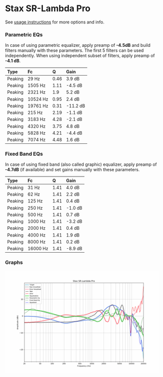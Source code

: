 # Stax SR-Lambda Pro
See [usage instructions](https://github.com/jaakkopasanen/AutoEq#usage) for more options and info.

### Parametric EQs
In case of using parametric equalizer, apply preamp of **-4.5dB** and build filters manually
with these parameters. The first 5 filters can be used independently.
When using independent subset of filters, apply preamp of **-4.1 dB**.

| Type    | Fc       |    Q | Gain     |
|:--------|:---------|:-----|:---------|
| Peaking | 29 Hz    | 0.46 | 3.9 dB   |
| Peaking | 1505 Hz  | 1.11 | -4.5 dB  |
| Peaking | 2321 Hz  | 1.9  | 5.2 dB   |
| Peaking | 10524 Hz | 0.95 | 2.4 dB   |
| Peaking | 19761 Hz | 0.31 | -11.2 dB |
| Peaking | 215 Hz   | 2.19 | -1.1 dB  |
| Peaking | 3183 Hz  | 4.28 | -2.1 dB  |
| Peaking | 4320 Hz  | 3.75 | 4.8 dB   |
| Peaking | 5828 Hz  | 4.21 | -4.4 dB  |
| Peaking | 7074 Hz  | 4.48 | 1.6 dB   |

### Fixed Band EQs
In case of using fixed band (also called graphic) equalizer, apply preamp of **-4.7dB**
(if available) and set gains manually with these parameters.

| Type    | Fc       |    Q | Gain    |
|:--------|:---------|:-----|:--------|
| Peaking | 31 Hz    | 1.41 | 4.0 dB  |
| Peaking | 62 Hz    | 1.41 | 2.2 dB  |
| Peaking | 125 Hz   | 1.41 | 0.4 dB  |
| Peaking | 250 Hz   | 1.41 | -1.0 dB |
| Peaking | 500 Hz   | 1.41 | 0.7 dB  |
| Peaking | 1000 Hz  | 1.41 | -3.2 dB |
| Peaking | 2000 Hz  | 1.41 | 0.4 dB  |
| Peaking | 4000 Hz  | 1.41 | 1.9 dB  |
| Peaking | 8000 Hz  | 1.41 | 0.2 dB  |
| Peaking | 16000 Hz | 1.41 | -8.9 dB |

### Graphs
![](./Stax%20SR-Lambda%20Pro.png)